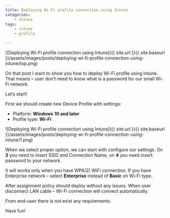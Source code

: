 ```yaml
---
title: Deploying Wi-Fi profile connection using Intune
categories:
    - Intune
tags:
    - intune
    - profile

---
```

![Deploying Wi-Fi profile connection using Intune]({{ site.url }}{{ site.baseurl }}/assets/images/posts/deploying-wi-fi-profile-connection-using-intune/top.png)

On that post I want to show you how to deploy Wi-Fi profile using Intune. That means – user don’t need to know what is a password for our small Wi-Fi network.

Let’s start!

First we should create new Device Profile with settings:

* Platform: **Windows 10 and later**
* Profile type: **Wi-Fi**

![Deploying Wi-Fi profile connection using Intune]({{ site.url }}{{ site.baseurl }}/assets/images/posts/deploying-wi-fi-profile-connection-using-intune/1.png)

When we select proper option, we can start with configure our settings. On **3** you need to insert SSID and Connection Name, on **4** you need insert password to your network.

It will works only when you have WPA(2) WiFi connection. If you have Enterprise network – select **Enterprise** instead of **Basic** on Wi-Fi type.

After assignment policy should deploy without any issues. When user disconnect LAN cable – Wi-Fi connection will connect automatically.

From end-user there is not exist any requirements.

Have fun!
